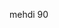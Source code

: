 mehdi 90
<script id="e04cd118-fed2-4075-8d14-fa2cdcfb043a"  src="https://my.dartamas.com/chatButtonModule.js" data-url="sipOnline" ></script>
